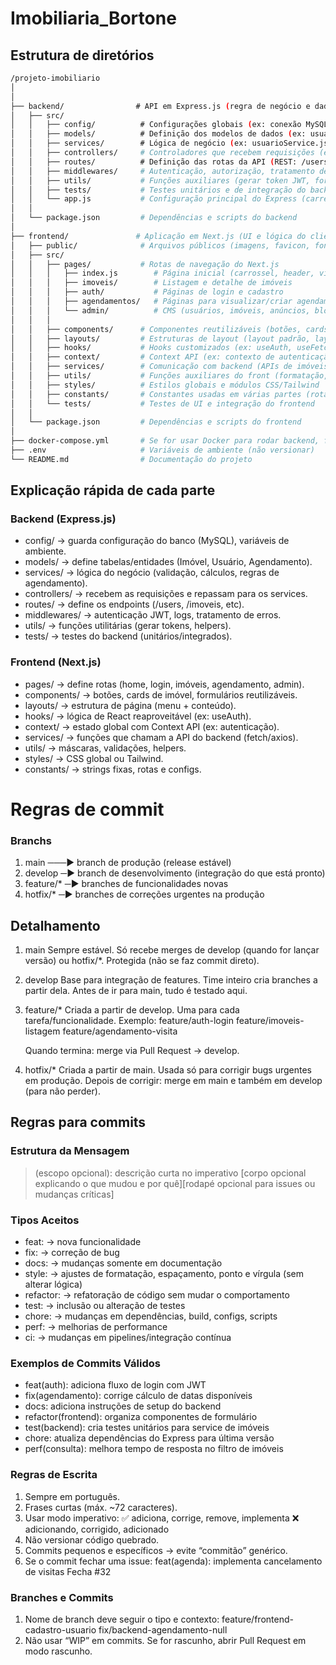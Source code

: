 # Imobiliaria_Bortone

## Estrutura de diretórios

```bash
/projeto-imobiliario
│
│
├── backend/                # API em Express.js (regra de negócio e dados)
│   ├── src/
│   │   ├── config/          # Configurações globais (ex: conexão MySQL, variáveis de ambiente)
│   │   ├── models/          # Definição dos modelos de dados (ex: usuario.js, imovel.js)
│   │   ├── services/        # Lógica de negócio (ex: usuarioService.js, imovelService.js)
│   │   ├── controllers/     # Controladores que recebem requisições (ex: usuarioController.js)
│   │   ├── routes/          # Definição das rotas da API (REST: /users, /imoveis, /agendamentos)
│   │   ├── middlewares/     # Autenticação, autorização, tratamento de erros, logs
│   │   ├── utils/           # Funções auxiliares (gerar token JWT, formatar datas, etc.)
│   │   ├── tests/           # Testes unitários e de integração do backend
│   │   └── app.js           # Configuração principal do Express (carrega rotas, middlewares, DB)
│   │
│   └── package.json         # Dependências e scripts do backend
│
├── frontend/               # Aplicação em Next.js (UI e lógica do cliente)
│   ├── public/              # Arquivos públicos (imagens, favicon, fontes estáticas)
│   ├── src/
│   │   ├── pages/           # Rotas de navegação do Next.js
│   │   │   ├── index.js        # Página inicial (carrossel, header, vitrine)
│   │   │   ├── imoveis/        # Listagem e detalhe de imóveis
│   │   │   ├── auth/           # Páginas de login e cadastro
│   │   │   ├── agendamentos/   # Páginas para visualizar/criar agendamentos
│   │   │   └── admin/          # CMS (usuários, imóveis, anúncios, blog)
│   │   │
│   │   ├── components/      # Componentes reutilizáveis (botões, cards, header, footer)
│   │   ├── layouts/         # Estruturas de layout (layout padrão, layout admin)
│   │   ├── hooks/           # Hooks customizados (ex: useAuth, useFetch)
│   │   ├── context/         # Context API (ex: contexto de autenticação, carrinho, etc.)
│   │   ├── services/        # Comunicação com backend (APIs de imóveis, usuários, agendamentos)
│   │   ├── utils/           # Funções auxiliares do front (formatação, validação)
│   │   ├── styles/          # Estilos globais e módulos CSS/Tailwind
│   │   ├── constants/       # Constantes usadas em várias partes (rotas, configs)
│   │   └── tests/           # Testes de UI e integração do frontend
│   │
│   └── package.json         # Dependências e scripts do frontend
│
├── docker-compose.yml       # Se for usar Docker para rodar backend, frontend e banco
├── .env                     # Variáveis de ambiente (não versionar)
└── README.md                # Documentação do projeto
```

## Explicação rápida de cada parte

### Backend (Express.js)

- config/ → guarda configuração do banco (MySQL), variáveis de ambiente.
- models/ → define tabelas/entidades (Imóvel, Usuário, Agendamento).
- services/ → lógica do negócio (validação, cálculos, regras de agendamento).
- controllers/ → recebem as requisições e repassam para os services.
- routes/ → define os endpoints (/users, /imoveis, etc).
- middlewares/ → autenticação JWT, logs, tratamento de erros.
- utils/ → funções utilitárias (gerar tokens, helpers).
- tests/ → testes do backend (unitários/integrados).

### Frontend (Next.js)

- pages/ → define rotas (home, login, imóveis, agendamento, admin).
- components/ → botões, cards de imóvel, formulários reutilizáveis.
- layouts/ → estrutura de página (menu + conteúdo).
- hooks/ → lógica de React reaproveitável (ex: useAuth).
- context/ → estado global com Context API (ex: autenticação).
- services/ → funções que chamam a API do backend (fetch/axios).
- utils/ → máscaras, validações, helpers.
- styles/ → CSS global ou Tailwind.
- constants/ → strings fixas, rotas e configs.

# Regras de commit

### Branchs

1. main ───► branch de produção (release estável)
2. develop ─► branch de desenvolvimento (integração do que está pronto)
3. feature/* ─► branches de funcionalidades novas
4. hotfix/* ─► branches de correções urgentes na produção

## Detalhamento

1. main
Sempre estável.
Só recebe merges de develop (quando for lançar versão) ou hotfix/*.
Protegida (não se faz commit direto).
2.  develop
Base para integração de features.
Time inteiro cria branches a partir dela.
Antes de ir para main, tudo é testado aqui.
3. feature/*
Criada a partir de develop.
Uma para cada tarefa/funcionalidade.
Exemplo:
feature/auth-login
feature/imoveis-listagem
feature/agendamento-visita 
    
    Quando termina: merge via Pull Request → develop.
    
4. hotfix/*
Criada a partir de main.
Usada só para corrigir bugs urgentes em produção.
Depois de corrigir: merge em main e também em develop (para não perder).

## Regras para commits

### Estrutura da Mensagem

> <tipo>(escopo opcional): descrição curta no imperativo
[corpo opcional explicando o que mudou e por quê][rodapé opcional para issues ou mudanças críticas]
> 

### Tipos Aceitos

- feat: → nova funcionalidade
- fix: → correção de bug
- docs: → mudanças somente em documentação
- style: → ajustes de formatação, espaçamento, ponto e vírgula (sem alterar lógica)
- refactor: → refatoração de código sem mudar o comportamento
- test: → inclusão ou alteração de testes
- chore: → mudanças em dependências, build, configs, scripts
- perf: → melhorias de performance
- ci: → mudanças em pipelines/integração contínua

### Exemplos de Commits Válidos

- feat(auth): adiciona fluxo de login com JWT
- fix(agendamento): corrige cálculo de datas disponíveis
- docs: adiciona instruções de setup do backend
- refactor(frontend): organiza componentes de formulário
- test(backend): cria testes unitários para service de imóveis
- chore: atualiza dependências do Express para última versão
- perf(consulta): melhora tempo de resposta no filtro de imóveis

### Regras de Escrita

1. Sempre em português.
2. Frases curtas (máx. ~72 caracteres).
3. Usar modo imperativo:
✅ adiciona, corrige, remove, implementa
❌ adicionando, corrigido, adicionado
4. Não versionar código quebrado.
5. Commits pequenos e específicos → evite “commitão” genérico.
6. Se o commit fechar uma issue:
feat(agenda): implementa cancelamento de visitas
Fecha #32

### Branches e Commits

1. Nome de branch deve seguir o tipo e contexto: feature/frontend-cadastro-usuario
fix/backend-agendamento-null
2. Não usar “WIP” em commits. Se for rascunho, abrir Pull Request em modo rascunho.
